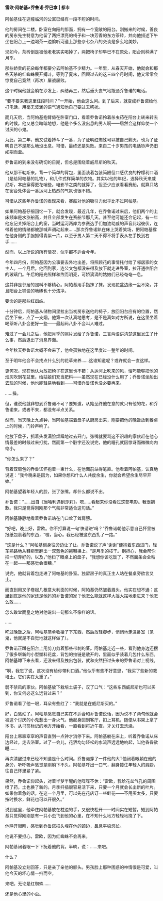 #### 雷欧·阿帕基×乔鲁诺·乔巴拿 | 都市



阿帕基住在这幢临河的公寓已经有一段不短的时间。

他的房间在二楼，卧室在向阳的那面，拥有一个宽敞的阳台。刚搬来的时候，善良的房东先生特意为他留了两把漂亮的椅子和一块芳香的东方茶砖，并向他描述下午坐在阳台上一边喝茶一边偷听河道上那些杂七杂八的交谈是多么地美妙。

现如今，茶砖倒是被他老老实实喝掉了，两把椅子却早已不在原处，阳台则种满了月季。

那些娇贵的花朵每年都要分去阿帕基不少精力。一年里，从春天开始，他就会和那些天杀的红蜘蛛展开搏斗，等到了夏末，回顾过去的这三四个月时间，他又常常会惊觉自己竟然（再次）屡战屡败。

这个时候他就会躺在沙发上，纠结再三，然后垂头丧气地拨通乔鲁诺的电话。

“要不要来我这里住段时间？”一开始，他会这么问。到了后来，就变成乔鲁诺给他打电话，用毫无波澜的语气通知他自己要过去叨扰。

而几天后，当阿帕基抱臂倚在卧室门口，看着乔鲁诺拎着杀虫药在阳台上转来转去的时候，他又总会暗暗地想，他是个多么没出息的男人啊——居然会这样仰仗一个讨厌的小鬼。

为此，第二年，他又试着搏斗了一番，为了证明红蜘蛛可以被自己剿灭，也为了证明自己不是那么地没出息。可惜，最终还是失败。来自二十岁男孩的电话铃声仍旧如期而至。

乔鲁诺的到来没有确切的日期，但总是围绕着威尼斯的秋天。

他从那不勒斯来，背一个简单的背包，里面装着包装简陋但口感优良的柠檬利口酒（是给阿帕基的礼物），和几件式样简单的衣物。其实以他的年纪，选择秋天来威尼斯，本应穿得更花哨些，电影节之类的就算了，但至少应该看看赛船，就算只站在窗台处体会一番运河上热烈的气氛也很不错。

可惜从这些年乔鲁诺的表现来看，赛船对他的吸引力似乎比不过阿帕基。

如果阿帕基仔细回忆一下，就会发现，最近几年，在乔鲁诺过来后，他们两个的上床频率是水涨船高，并且全部发生在赛船节那几天。甚至他可能还会记起，有一年他忘记关掉阳台上的窗，当时运河两岸为参赛选手们加油助威的声音此起彼伏，连带着他的情绪都被那喊声调动起来……那次乔鲁诺趴在床上哭着笑场，把阿帕基撑在他身侧的手腕抓得青紫一片，以至于男人第二天不得不将手表从左手换到右手……

然而，以上所说的所有情况，似乎都不适合今年。

今年四月份，阿帕基因为公事要去外地出差，将照顾花的事情托付给了邻居家的女主人。一个月后，他回到家，连公文包都没来得及放下就走进卧室，拉开通往阳台的玻璃门。午后的阳光照样和煦而明亮，可娇滴滴的姑娘们已经奄奄一息。

这并非是邻居的照料不够精心。阿帕基用手指抹了抹，发现花盆边缘一尘不染，并且阳台上铺设的地砖也十分洁净。

要命的是那些红蜘蛛。

十分钟后，阿帕基从储物间里拉出当初房东送他的椅子，放回阳台应有的位置，然后坐下来，点了一支烟。他第一次认真地思考，是不是真如对方所说，在这里坐着喝茶听八卦会更好一些——最起码八卦不会叫人难过。

难过了一会儿之后，他把月季的照片发给了乔鲁诺，三言两语讲清楚这里发生了什么事，然后退出了消息界面。

今年秋天乔鲁诺大概不会来了，他会孤独地在这里度过一整年的时间。

至于明年他会不会找点什么别的花草来养……这谁知道呢？或许就会一直这样。

更何况，现在他认为放把椅子在这里也不错：从运河上吹来的风，恰巧能够把他的烟灰吹到花盆里，给姑娘们充当肥料——虽然现在已经没什么用了；乔鲁诺坐船出去玩的时候，他也能轻易地看到——可惜乔鲁诺也没必要再来。

……操。

但，谁说他就非想到乔鲁诺不可？要知道，从始至终他在意的就只有他的花，和乔鲁诺来，或者不来，都没有半点关系。

然而，当天晚上九点钟，当阿帕基端着盘子从厨房出来，刚要把他的晚饭放到餐桌上的时候，门铃声响了。

他放下盘子，抓着头发满脸烦躁地过去开门，张嘴就要骂这不识趣的家伙赶在他心情最差的时候过来打扰，然而第一个脏字还没说完，他的瞳孔就因惊讶而微微向内缩小。

“你怎么来了？”

背着双肩包的乔鲁诺怀抱着一束什么，在他面前站得笔直。他看着阿帕基，认真地说道：“我今晚来是因为，如果你想和什么人共度余生，你就会希望余生尽早开始。”

阿帕基望着年轻人的脸，张了张嘴，却什么都说不出。

乔鲁诺：“……出自《当哈利遇到莎莉》。嗯……看起来你没看过这部电影。我很抱歉。我只是觉得刚刚那个气氛非常适合这句话。”

阿帕基静静地看着乔鲁诺站在门口耸了耸肩膀。

“好吧，晚上好，雷欧。你不打算说一句‘快请进’吗？”乔鲁诺朝他示意自己怀里被报纸包裹着的东西，“喔，当心。我已经被这东西扎了一路。”

“这是什么？”阿帕基侧身往旁边让了让，乔鲁诺说了声“谢谢”便抱着东西进门，轻车熟路地从鞋柜里翻出一双蓝色的拖鞋换上。“是月季的枝干。别担心，我会帮你把一切弄好的，以及，”他扫了眼桌上的盘子，“我想你该吃饭了，不然面条会全粘在一起——那感觉会很糟。”

说完，他就背着包走进了阿帕基的卧室。独留房子的真正主人站在餐桌旁欲言又止。

而直到用叉子卷起几根意大利面的时候，阿帕基仍然皱着眉头。他实在想不通：这里到底是他的家还是他妈的乔鲁诺的家？他怎么能就这样大摇大摆地走进来？他怎么敢……

怎么敢堂而皇之地对他说出一句那么不像样的话。

……

吃过晚饭之后，阿帕基简单收拾了下东西，然后放轻脚步，悄悄地走进卧室（见鬼，他就是不自觉地就这样做了）。

乔鲁诺正蹲在阳台上用剪刀剪着那些带刺的茎。阿帕基走近一些，看到他身边还摆了很多崭新的小型塑料花盆，背包的拉链是敞开的，里面似乎装着几包什么东西。阿帕基蹲下来去看，还没来得及拽出包装，就和突然扭过头来的乔鲁诺对上视线。

“啊，我忘了说，这次没有给你带利口酒。”他似乎有些不好意思，“我买了些新的栽培土。它们实在太重了。”

弱不禁风的家伙。阿帕基放下栽培土袋子，叹了口气：“这些东西威尼斯也可以买到，你又何必这么远背过来？”

乔鲁诺看了他一眼，耳朵有些红了：“我就是在威尼斯买的。”

好，白感动了。阿帕基感觉自己实在不适合和乔鲁诺说话，因为说不了两句他就会被这个讨厌的小鬼惹出一身火气。他起身回到客厅，扣上耳机，随便从书架上拿了本书，从书签标记的地方开始看，一直看到将近午夜，才关灯去洗澡。

阳台上窸窸窣窣的声音直到一点钟才消停下来。阿帕基躺在床上，听着乔鲁诺从床边经过，走去浴室。过了一会儿，花洒均匀轻松的水流声远远地响起，叫他昏昏欲睡……

再次清醒过来已经不知道是什么时间。乔鲁诺穿了一件他的大T恤闭着眼躺在他的身旁，听呼吸声感觉是刚躺下不久。阿帕基呼出一口气，翻身搂住年轻人的肩膀，往自己怀里紧了紧。

果然，乔鲁诺仰起头，对着半梦半醒的他喋喋不休：“雷欧，我给花盆气孔的周围喷了药，土也换了新的。月季扦插很容易活下来，只要一个月就会长出新的叶片。如果你着急的话，在这一个月里，可以先在花店订一些鲜花——不用买太多，只要按时换水，鲜花也可以开很久。”

说到这里，他牵住阿帕基放在枕边的手，又很快松开——时间实在短暂，短到阿帕基只觉得刚刚是有一只小虫飞到他的心里，在不知什么地方轻轻地挠了下。

他睁开眼睛，感觉到乔鲁诺把头埋在他的颈边，鼻息平稳悠长。

他说不要担心，雷欧，因为红蜘蛛不会再来。

阿帕基闭着眼一下下抚着他的背。半晌，说：……来吧。

什么？

阿帕基没立刻回答，只是亲了亲他的额头。男孩脸上那种困惑的神情很是可爱，叫他今天的坏心情一扫而空。

 

来吧。无论是红蜘蛛……

还是他心里的小虫。

 

 